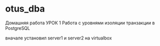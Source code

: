 # otus_dba
  
Домашняя работа
УРОК 1
Работа с уровнями изоляции транзакции в PostgreSQL
  
вначале установил server1 и server2 на virtualbox
  